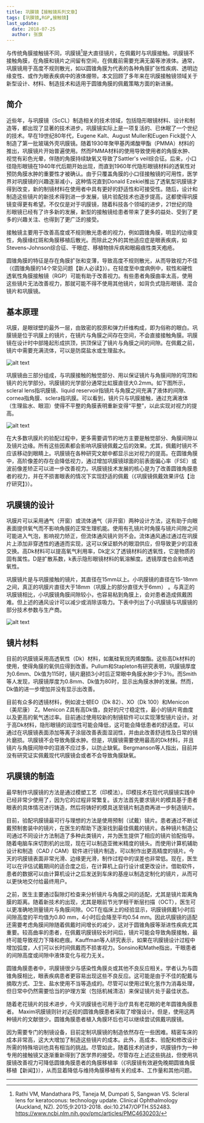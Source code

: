 ```yaml
---
title: 巩膜镜【接触镜系列文章】
tags: [巩膜镜,RGP,接触镜]
last_update:
  date: 2018-07-25
  author: 张旗
---
```


与传统角膜接触镜不同，巩膜镜[^1]是大直径镜片，在佩戴时与巩膜接触。巩膜镜不接触角膜，在角膜和镜片之间留有空间，在佩戴前需要充满无菌等渗液体。通常，巩膜镜用于高度不规则散光，如以圆锥角膜为代表的各种角膜扩张性疾病、透明边缘变性、或作为眼表疾病中的液体绷带。本文回顾了多年来在巩膜接触镜领域关于新型设计、材料、制造技术和适用于圆锥角膜的佩戴策略方面的新进展。

## 简介

近些年，与巩膜镜（ScCL）制造相关的技术领域，包括隐形眼镜材料、设计和制造等，都出现了显著的技术进步。巩膜镜实际上是一项复活的、已休眠了一个世纪的技术。早在19世纪80年代，Eugene Kalt、August Muller和Eugen Fick就个人制造了第一批玻璃外壳巩膜镜。随着1930年聚甲基丙烯酸甲酯（PMMA）材料的推出，巩膜镜片开始普遍使用。然而PMMA材料的使用导致使用者的角膜水肿、视觉有彩色光晕，伴随的角膜持续缺氧又导致了Sattler's veil综合征。后来，小口径隐形眼镜在1940年代后期开始出现，而直到1960年代隐形眼镜材料的透氧性对预防角膜水肿的重要性才被确认。由于只覆盖角膜的小口径接触镜的可用性，医学界对巩膜镜的兴趣逐渐减小，这种情况直到Donald Ezekiel推出了透氧型巩膜镜才得到改变，新的制镜材料在使用者中具有更好的舒适性和可接受性。随后，设计和制造这些镜片的新技术得到进一步发展，镜片验配技术也逐步提高，这都使得巩膜镜变得更有希望。不仅仅是对于巩膜镜，随着科技各个领域的进步，21世纪的隐形眼镜已经有了许多新的发展，新型的接触镜给患者带来了更多的益处、受到了更多的兴趣关注、也得到了更广泛的接受。

接触镜主要用于改善高度或不规则散光患者的视力，例如圆锥角膜，明显的边缘变性，角膜缘红斑和角膜移植后散光。而除此之外的其他适应症是眼表疾病，如Stevens-Johnson综合征、干眼症、移植物排斥病和眼瘢痕性类天疱疮。

圆锥角膜的特征是存在角膜扩张和变薄，导致高度不规则散光，从而导致视力不佳（《圆锥角膜的14个常见问题【新人必读】》）。在轻度至中度病例中，软性和硬性透氧性角膜接触镜（RGP）可能有助于改善视力。有些患者角膜曲率太高，使用这些镜片无法改善视力，那就可能不得不使用其他镜片，如背负式隐形眼镜、混合镜片和巩膜镜。

## 基本原理

巩膜，是眼球壁的最外一层，由致密的胶原和弹力纤维构成，即为俗称的眼白。巩膜镜是位于巩膜上的镜片，在镜片与角膜之间存在空间，不会直接接触角膜。巩膜镜在设计时中部隆起形成拱顶，拱顶保证了镜片与角膜之间的间隙。在佩戴之前，镜片中需要充满流体，可以是防腐盐水或生理盐水。

![alt text](/knowledge/assets/巩膜镜【接触镜系列文章】-1.png)

巩膜镜由三部分组成，与巩膜接触的触觉部分、用以保证镜片与角膜间隙的穹顶和镜片的光学部分。巩膜镜的光学部分通常比虹膜直径大0.2mm。如下图所示，scleral lens指巩膜镜、liquid reservoir指镜片与角膜之间充满了液体的间隙、cornea指角膜、sclera指巩膜。可以看到，镜片只与巩膜接触，通过充满液体（生理盐水、眼泪）使得不平整的角膜表明重新变得“平整”，以此实现对视力的提高。

![alt text](/knowledge/assets/巩膜镜【接触镜系列文章】-2.png)

在大多数巩膜片的验配过程中，更多需要调节的地方主要是触觉部分、角膜间隙以及镜片边缘。所有这些因素都会影响巩膜镜佩戴之后的效果。尤其，佩戴时镜片不应该移动到眼睛上。巩膜镜在各种研究文献中都显示出对视力的提高。在圆锥角膜中，高阶像差的存在会降低视力，通过增加巩膜镜球面的前表面偏心率（FSE）或波前像差矫正可以进一步改善视力。巩膜镜技术发展的核心是为了改善圆锥角膜患者的视力，并在不损害眼表的情况下实现舒适的佩戴（《巩膜镜佩戴效果评估【治疗研究】》）。

## 巩膜镜的设计

巩膜片可以采用通气（开窗）或流体通气（非开窗）两种设计方法，这有助于向眼表面提供氧气而不影响角膜的正常生理机能。使用有孔镜片时角膜与镜片间隙之间可能进入气泡，影响视力矫正，但流体通风镜片则不会。流体通风通过通过在巩膜片上添加非穿透性的通道而实现，这可以保证额外的眼泪供应，但导致更少的泪液交换。高Dk材料可以提高氧气利用率，Dk定义了透镜材料的透氧性，它是物质的固有属性。D是扩散系数，k表示隐形眼镜材料的氧溶解度。透镜厚度也会影响透氧性。

巩膜镜片是与巩膜接触的镜片，其直径在15mm以上。小巩膜镜的直径在15-18mm之间，真正的巩膜片直径大于18mm（巩膜上的部分直径大于6mm） 。与真正的巩膜镜相比，小巩膜镜角膜间隙较小，也容易粘到角膜上，会对患者造成佩戴困难。但上述的通风设计可以减少或消除该吸力。下表中列出了小巩膜镜与巩膜镜的部分技术参数与生产商。

![alt text](/knowledge/assets/巩膜镜【接触镜系列文章】-3.png)

## 镜片材料

目前的巩膜镜采用高透氧性（Dk）材料，如氟硅氧烷丙烯酸酯。这些高Dk材料的使用，使得角膜的氧供应得到改善。Pullum和Stapleton有研究表明，巩膜镜厚度为0.6mm、Dk值为115时，镜片磨损3小时后正常眼中角膜水肿少于3％。而Smith等人发现，巩膜镜厚度为0.8mm、Dk值为80时，显示出角膜水肿的发展。然而，Dk值的进一步增加并没有显示出改善。

目前有众多的透镜材料，例如波士顿EO（Dk 82）、XO（Dk 100）和Menicon（美尼康） Z。Menicon Z具有高Dk值，良好的尺寸稳定性，最小的镜片弯曲度以及更高的氧气透过率。目前通过使用较新的制镜软件可以实现薄型镜片设计。对于高Dk材料，隐形眼镜的润湿性可能会降低，这可能会降低患者的舒适度。可以通过在巩膜镜表面添加等离子涂层改善表面湿润性，并由此改善舒适性及日常的镜片磨损。巩膜镜不会导致角膜水肿。但是，巩膜镜需要使用最高的Dk材料，并且镜片与角膜间隙中的泪液不应过多，以防止缺氧。Bergmanson等人指出，目前并没有研究证实佩戴现代巩膜镜会或者不会导致角膜缺氧。

## 巩膜镜的制造

最早制作巩膜镜的方法是通过模塑工艺（印模法）。印模技术在现代巩膜镜实践中已经非常少使用了，因为它的过程非常繁复。该方法首先要求镜片的模具基于患者眼表的具体情况进行铸造，然后将铸好的模具送至镜片制造商再进一步制造镜片。

目前，验配巩膜镜最可行与理想的方法是使用预制（试戴）镜片。患者通过不断试戴预制套装中的镜片，在医生的帮助下逐渐找到最佳佩戴的镜片。各种镜片制造公司通过不同设计方法制造了多种此类镜片，并为医生提供了相应的镜片验配指导。随着电脑车床切割机的出现，现在可以制造亚微米精度的镜头。而使用计算机辅助设计和制造（CAD / CAM）软件进行镜片制造，可以制作出更高精度的镜片。今天的巩膜镜表面非常光滑、边缘更光滑，制作过程中的误差也非常低。现在，医生可以在评估试戴期间的适合度之后，在计算机上自行设计或更改设计。借助软件，患者的数据可以由计算机设计之后发送到车床的基座以制造定制化的镜片，从而可以更快地交付给最终用户。

之前，医生主要通过裂隙灯检查来分析镜片与角膜之间的适配，尤其是镜片距离角膜的距离。随着新技术的出现，尤其是眼前节光学相干断层扫描（OCT），医生可以更准确地测量镜片与角膜间隙。OCT在临床上的经验显示，巩膜镜佩戴1小时后间隙高度的平均值为0.80 mm，4小时后会降至平均0.54 mm。因此巩膜镜的适配还需要考虑角膜间隙随着佩戴时间增长的减少，这对于圆锥角膜等渐进性疾病尤其重要。较高曲率的患者，在佩戴巩膜镜较长时间后，镜片可能会导致角膜接触，最终可能导致视力下降和疤痕。Kauffman等人研究表示，如果在巩膜镜设计过程中增加弧度，人们可以长时间佩戴而不损害视力。Sonsino和Mathe指出，干眼患者的间隙高度或间隙中液体变化与视力无关。

圆锥角膜患者中，巩膜镜很少与感染性角膜炎或其他不良反应相关。学者认为与圆锥角膜相比，眼表疾病患者更容易出现这些不良反应。这可能是由于不佳的配戴与摘取方式、卫生、盐水使用不当等造成的。尽管可以使用过氧化氢作为消毒处理，但日常中仍然需要恰当的护理方案（包括机械清洁）来保证镜片处于最佳状态。

随着老花镜片的技术进步，今天巩膜镜也可用于治疗具有老花眼的老年圆锥角膜患者。 Maxim巩膜镜则针对近视的圆锥角膜患者采取了增强设计。但是，使用这两种镜片的文献很少。圆锥角膜患者植入角膜环后也可以继续尝试佩戴巩膜镜。

因为需要专门的制镜设备，目前定制巩膜镜的制造依然存在一些困难。精密车床的成本非常高，这大大增加了制造这些镜片的成本。此外，高成本、验配和修改设计所需的特殊培训也具有相当的挑战。尽管如此，随着技术的进步，巩膜镜作为一种专用的接触镜又逐渐重新得到了医学界的接受。尽管存在上述这些挑战，但使用巩膜镜改善视力可降低圆锥角膜患者的角膜移植率（《巩膜镜有效避免晚期圆锥角膜移植【新闻】》），从而显着降低与维持角膜移植有关的成本、工作量和其他问题。

---

[^1]: Rathi VM, Mandathara PS, Taneja M, Dumpati S, Sangwan VS. Scleral lens for keratoconus: technology update. Clinical Ophthalmology (Auckland, NZ). 2015;9:2013-2018. doi:10.2147/OPTH.S52483. https://www.ncbi.nlm.nih.gov/pmc/articles/PMC4630203/
